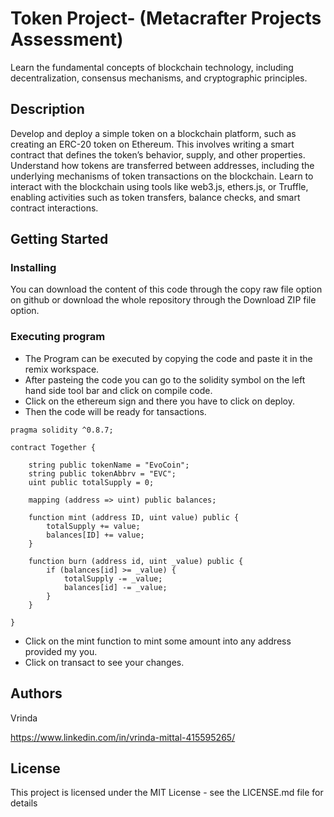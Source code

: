 # Token Project- (Metacrafter Projects Assessment)

Learn the fundamental concepts of blockchain technology, including decentralization, consensus mechanisms, and cryptographic principles.

## Description

Develop and deploy a simple token on a blockchain platform, such as creating an ERC-20 token on Ethereum. This involves writing a smart contract that defines the token’s behavior, supply, and other properties. Understand how tokens are transferred between addresses, including the underlying mechanisms of token transactions on the blockchain. Learn to interact with the blockchain using tools like web3.js, ethers.js, or Truffle, enabling activities such as token transfers, balance checks, and smart contract interactions.

## Getting Started

### Installing

You can download the content of this code through the copy raw file option on github or download the whole repository through the Download ZIP file option.

### Executing program

* The Program can be executed by copying the code and paste it in the remix workspace.
* After pasteing the code you can go to the solidity symbol on the left hand side tool bar and click on compile code.
* Click on the ethereum sign and there you have to click on deploy.
* Then the code will be ready for tansactions.
```
pragma solidity ^0.8.7;

contract Together {

    string public tokenName = "EvoCoin";
    string public tokenAbbrv = "EVC";
    uint public totalSupply = 0;

    mapping (address => uint) public balances;

    function mint (address ID, uint value) public {
        totalSupply += value;
        balances[ID] += value;
    }

    function burn (address id, uint _value) public {
        if (balances[id] >= _value) {
            totalSupply -= _value;
            balances[id] -= _value;
        }
    }

}
```
* Click on the mint function to mint some amount into any address provided my you.
* Click on transact to see your changes.

## Authors

Vrinda

https://www.linkedin.com/in/vrinda-mittal-415595265/

## License

This project is licensed under the MIT License - see the LICENSE.md file for details 
